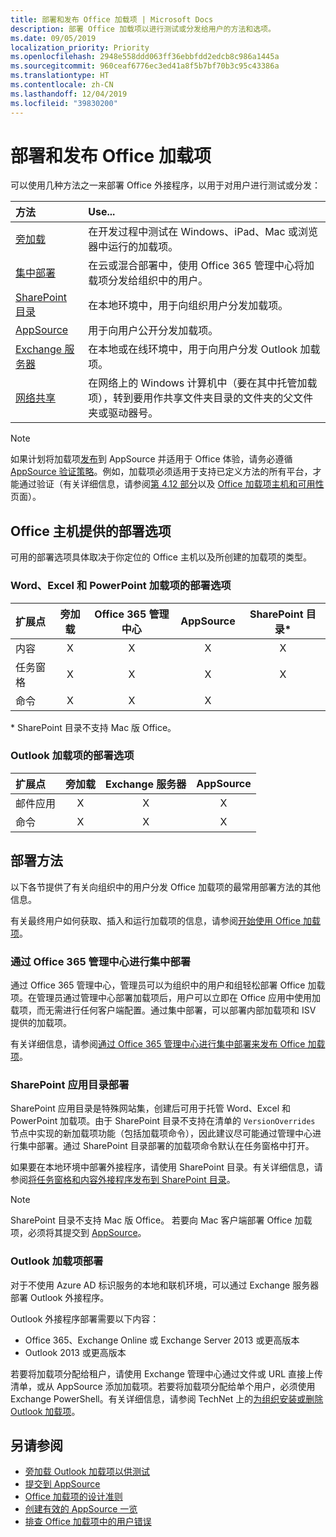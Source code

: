 ```yaml
---
title: 部署和发布 Office 加载项 | Microsoft Docs
description: 部署 Office 加载项以进行测试或分发给用户的方法和选项。
ms.date: 09/05/2019
localization_priority: Priority
ms.openlocfilehash: 2948e558ddd063ff36ebbfdd2edcb8c986a1445a
ms.sourcegitcommit: 960ceaf6776ec3ed41a8f5b7bf70b3c95c43386a
ms.translationtype: HT
ms.contentlocale: zh-CN
ms.lasthandoff: 12/04/2019
ms.locfileid: "39830200"
---
```

# <a name="deploy-and-publish-your-office-add-in"></a>部署和发布 Office 加载项

可以使用几种方法之一来部署 Office 外接程序，以用于对用户进行测试或分发：

|**方法**|**Use...**|
|:---------|:------------|
|[旁加载](../testing/test-debug-office-add-ins.md#sideload-an-office-add-in-for-testing)|在开发过程中测试在 Windows、iPad、Mac 或浏览器中运行的加载项。|
|[集中部署](centralized-deployment.md)|在云或混合部署中，使用 Office 365 管理中心将加载项分发给组织中的用户。|
|[SharePoint 目录](publish-task-pane-and-content-add-ins-to-an-add-in-catalog.md)|在本地环境中，用于向组织用户分发加载项。|
|[AppSource](/office/dev/store/submit-to-appsource-via-partner-center)|用于向用户公开分发加载项。|
|[Exchange 服务器](#outlook-add-in-deployment)|在本地或在线环境中，用于向用户分发 Outlook 加载项。|
|[网络共享](../testing/create-a-network-shared-folder-catalog-for-task-pane-and-content-add-ins.md)|在网络上的 Windows 计算机中（要在其中托管加载项），转到要用作共享文件夹目录的文件夹的父文件夹或驱动器号。|

> [!NOTE]
> 如果计划将加载项[发布](../publish/publish.md)到 AppSource 并适用于 Office 体验，请务必遵循 [AppSource 验证策略](/office/dev/store/validation-policies)。例如，加载项必须适用于支持已定义方法的所有平台，才能通过验证（有关详细信息，请参阅[第 4.12 部分](/office/dev/store/validation-policies#4-apps-and-add-ins-behave-predictably)以及 [Office 加载项主机和可用性](../overview/office-add-in-availability.md)页面）。

## <a name="deployment-options-by-office-host"></a>Office 主机提供的部署选项

可用的部署选项具体取决于你定位的 Office 主机以及所创建的加载项的类型。

### <a name="deployment-options-for-word-excel-and-powerpoint-add-ins"></a>Word、Excel 和 PowerPoint 加载项的部署选项

| 扩展点 | 旁加载 | Office 365 管理中心 |AppSource   | SharePoint 目录\* |
|:----------------|:-----------:|:-----------------------:|:----------:|:--------------------:|
| 内容         | X           | X                       | X          | X                    |
| 任务窗格       | X           | X                       | X          | X                    |
| 命令         | X           | X                       | X          |                      |

&#42; SharePoint 目录不支持 Mac 版 Office。

### <a name="deployment-options-for-outlook-add-ins"></a>Outlook 加载项的部署选项

| 扩展点 | 旁加载 | Exchange 服务器 | AppSource    |
|:----------------|:-----------:|:---------------:|:------------:|
| 邮件应用        | X           | X               | X            |
| 命令         | X           | X               | X            |

## <a name="deployment-methods"></a>部署方法

以下各节提供了有关向组织中的用户分发 Office 加载项的最常用部署方法的其他信息。

有关最终用户如何获取、插入和运行加载项的信息，请参阅[开始使用 Office 加载项](https://support.office.com/en-ie/article/Start-using-your-Office-Add-in-82e665c4-6700-4b56-a3f3-ef5441996862?ui=en-US&rs=en-IE&ad=IE)。

### <a name="centralized-deployment-via-the-office-365-admin-center"></a>通过 Office 365 管理中心进行集中部署 

通过 Office 365 管理中心，管理员可以为组织中的用户和组轻松部署 Office 加载项。在管理员通过管理中心部署加载项后，用户可以立即在 Office 应用中使用加载项，而无需进行任何客户端配置。通过集中部署，可以部署内部加载项和 ISV 提供的加载项。

有关详细信息，请参阅[通过 Office 365 管理中心进行集中部署来发布 Office 加载项](centralized-deployment.md)。

### <a name="sharepoint-app-catalog-deployment"></a>SharePoint 应用目录部署

SharePoint 应用目录是特殊网站集，创建后可用于托管 Word、Excel 和 PowerPoint 加载项。由于 SharePoint 目录不支持在清单的 `VersionOverrides` 节点中实现的新加载项功能（包括加载项命令），因此建议尽可能通过管理中心进行集中部署。通过 SharePoint 目录部署的加载项命令默认在任务窗格中打开。

如果要在本地环境中部署外接程序，请使用 SharePoint 目录。有关详细信息，请参阅[将任务窗格和内容外接程序发布到 SharePoint 目录](publish-task-pane-and-content-add-ins-to-an-add-in-catalog.md)。

> [!NOTE]
> SharePoint 目录不支持 Mac 版 Office。 若要向 Mac 客户端部署 Office 加载项，必须将其提交到 [AppSource](/office/dev/store/submit-to-the-office-store)。

### <a name="outlook-add-in-deployment"></a>Outlook 加载项部署

对于不使用 Azure AD 标识服务的本地和联机环境，可以通过 Exchange 服务器部署 Outlook 外接程序。

Outlook 外接程序部署需要以下内容：

- Office 365、Exchange Online 或 Exchange Server 2013 或更高版本
- Outlook 2013 或更高版本

若要将加载项分配给租户，请使用 Exchange 管理中心通过文件或 URL 直接上传清单，或从 AppSource 添加加载项。若要将加载项分配给单个用户，必须使用 Exchange PowerShell。有关详细信息，请参阅 TechNet 上的[为组织安装或删除 Outlook 加载项](https://technet.microsoft.com/library/jj943752(v=exchg.150).aspx)。

## <a name="see-also"></a>另请参阅

- [旁加载 Outlook 加载项以供测试](../testing/create-a-network-shared-folder-catalog-for-task-pane-and-content-add-ins.md)
- [提交到 AppSource][AppSource]
- [Office 加载项的设计准则](../design/add-in-design.md)
- [创建有效的 AppSource 一览](/office/dev/store/create-effective-office-store-listings)
- [排查 Office 加载项中的用户错误](../testing/testing-and-troubleshooting.md)

[AppSource]: /office/dev/store/submit-to-appsource-via-partner-center
[Office Add-in host and platform availability]: ../overview/office-add-in-availability
